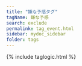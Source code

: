 ```yaml
---
title: "嫌な予感タグ"
tagName: 嫌な予感
search: exclude
permalink: tag_event.html
sidebar: mydoc_sidebar
folder: tags
---
```

{% include taglogic.html %}
